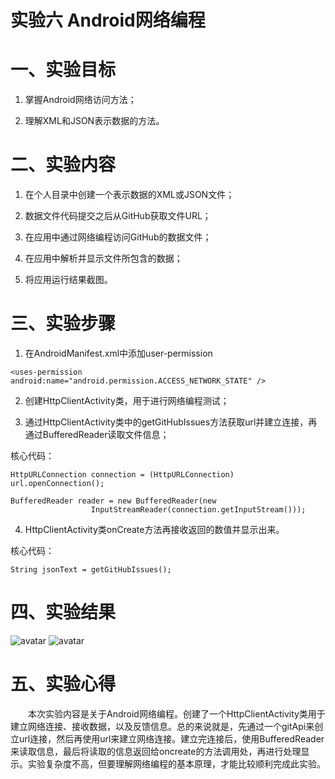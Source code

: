 # 实验六 Android网络编程

# 一、实验目标

1. 掌握Android网络访问方法；

2. 理解XML和JSON表示数据的方法。

# 二、实验内容

1. 在个人目录中创建一个表示数据的XML或JSON文件；

2. 数据文件代码提交之后从GitHub获取文件URL；

3. 在应用中通过网络编程访问GitHub的数据文件；

4. 在应用中解析并显示文件所包含的数据；

5. 将应用运行结果截图。

# 三、实验步骤

1. 在AndroidManifest.xml中添加user-permission

```
<uses-permission android:name="android.permission.ACCESS_NETWORK_STATE" />
```

2. 创建HttpClientActivity类，用于进行网络编程测试；

3. 通过HttpClientActivity类中的getGitHubIssues方法获取url并建立连接，再通过BufferedReader读取文件信息；
  
  核心代码：
  ```
  HttpURLConnection connection = (HttpURLConnection) url.openConnection();
  
  BufferedReader reader = new BufferedReader(new
                    InputStreamReader(connection.getInputStream()));
  ```
4. HttpClientActivity类onCreate方法再接收返回的数值并显示出来。

  核心代码：
  ```
  String jsonText = getGitHubIssues();
  ```
  
# 四、实验结果

![avatar](/students/net1814080903226/Lab6-1.jpg)
![avatar](/students/net1814080903226/Lab6-2.jpg)

# 五、实验心得
　　本次实验内容是关于Android网络编程。创建了一个HttpClientActivity类用于建立网络连接、接收数据，以及反馈信息。总的来说就是，先通过一个gitApi来创立url连接，然后再使用url来建立网络连接。建立完连接后，使用BufferedReader来读取信息，最后将读取的信息返回给oncreate的方法调用处，再进行处理显示。实验复杂度不高，但要理解网络编程的基本原理，才能比较顺利完成此实验。

